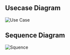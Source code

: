 ## Usecase Diagram
![Use Case](https://user-images.githubusercontent.com/94445728/142796435-f0eadcf1-e0df-4608-8492-2a8459bf294f.png)
## Sequence Diagram
![Squence]( )

